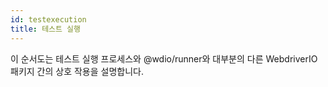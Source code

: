 ```yaml
---
id: testexecution
title: 테스트 실행
---
```

이 순서도는 테스트 실행 프로세스와 @wdio/runner와 대부분의 다른 WebdriverIO 패키지 간의 상호 작용을 설명합니다.

<CreateFlowcharts id='testexecution' />
